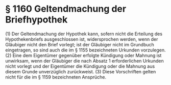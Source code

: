 # § 1160 Geltendmachung der Briefhypothek
(1) Der Geltendmachung der Hypothek kann, sofern nicht die Erteilung des Hypothekenbriefs ausgeschlossen ist, widersprochen werden, wenn der Gläubiger nicht den Brief vorlegt; ist der Gläubiger nicht im Grundbuch eingetragen, so sind auch die im § 1155 bezeichneten Urkunden vorzulegen.
(2) Eine dem Eigentümer gegenüber erfolgte Kündigung oder Mahnung ist unwirksam, wenn der Gläubiger die nach Absatz 1 erforderlichen Urkunden nicht vorlegt und der Eigentümer die Kündigung oder die Mahnung aus diesem Grunde unverzüglich zurückweist.
(3) Diese Vorschriften gelten nicht für die im § 1159 bezeichneten Ansprüche.